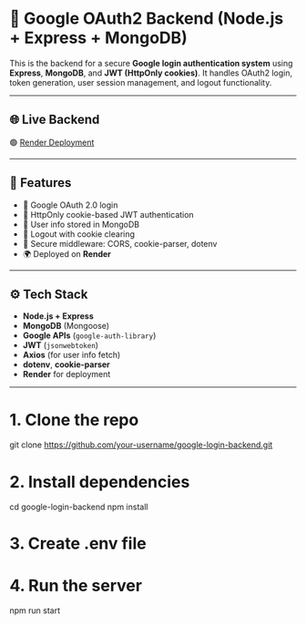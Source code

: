 # 🔐 Google OAuth2 Backend (Node.js + Express + MongoDB)

This is the backend for a secure **Google login authentication system** using **Express**, **MongoDB**, and **JWT (HttpOnly cookies)**. It handles OAuth2 login, token generation, user session management, and logout functionality.

---

## 🌐 Live Backend

🟢 [Render Deployment](https://google-login-backend-021c.onrender.com)

---

## 📌 Features

- 🔐 Google OAuth 2.0 login
- 🍪 HttpOnly cookie-based JWT authentication
- 🧠 User info stored in MongoDB
- 🚪 Logout with cookie clearing
- 🧾 Secure middleware: CORS, cookie-parser, dotenv
- 🌍 Deployed on **Render**

---

## ⚙️ Tech Stack

- **Node.js + Express**
- **MongoDB** (Mongoose)
- **Google APIs** (`google-auth-library`)
- **JWT** (`jsonwebtoken`)
- **Axios** (for user info fetch)
- **dotenv**, **cookie-parser**
- **Render** for deployment

---
# 1. Clone the repo
git clone https://github.com/your-username/google-login-backend.git

# 2. Install dependencies
cd google-login-backend
npm install

# 3. Create .env file
# 4. Run the server
npm run start



